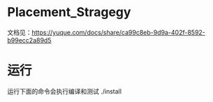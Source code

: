 # Placement_Stragegy

文档见：https://yuque.com/docs/share/ca99c8eb-9d9a-402f-8592-b99ecc2a89d5

# 运行

运行下面的命令会执行编译和测试
./install